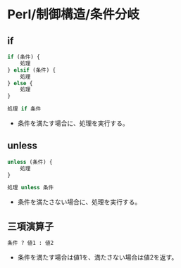 # Perl/制御構造/条件分岐

## if

```perl
if (条件) {
    処理
} elsif (条件) {
    処理
} else {
    処理
}
```

```perl
処理 if 条件
```

- 条件を満たす場合に、処理を実行する。

## unless

```perl
unless (条件) {
    処理
}
```

```perl
処理 unless 条件
```

- 条件を満たさない場合に、処理を実行する。

## 三項演算子

```perl
条件 ? 値1 : 値2
```

- 条件を満たす場合は値1を、満たさない場合は値2を返す。
